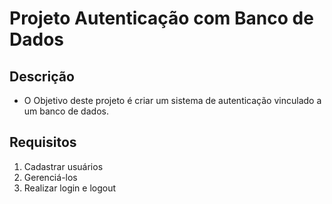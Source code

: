 # Projeto Autenticação com Banco de Dados

## Descrição

- O Objetivo deste projeto é criar um sistema de autenticação vinculado a um banco de dados.

## Requisitos

1. Cadastrar usuários
2. Gerenciá-los
3. Realizar login e logout
